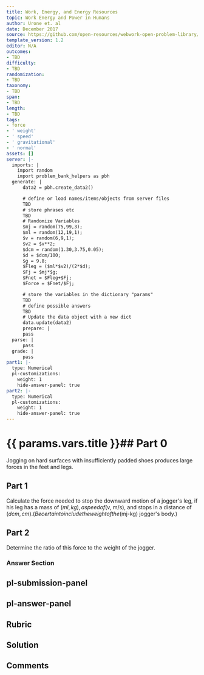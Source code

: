 ```yaml
---
title: Work, Energy, and Energy Resources
topic: Work Energy and Power in Humans
author: Urone et. al
date: December 2017
source: https://github.com/open-resources/webwork-open-problem-library/tree/master/Contrib/BrockPhysics/College_Physics_Urone/7.Work_Energy_and_Energy_Resources/7-08.Work_Energy_and_Power_in_Humans/NU_U17_07_08_010.pg
template_version: 1.2
editor: N/A
outcomes:
- TBD
difficulty:
- TBD
randomization:
- TBD
taxonomy:
- TBD
span:
- TBD
length:
- TBD
tags:
- force
- ' weight'
- ' speed'
- ' gravitational'
- ' normal'
assets: []
server: |-
  imports: |
    import random
    import problem_bank_helpers as pbh
  generate: |
      data2 = pbh.create_data2()

      # define or load names/items/objects from server files
      TBD
      # store phrases etc
      TBD
      # Randomize Variables
      $mj = random(75,99,3);
      $ml = random(12,19,1);
      $v = random(6,9,1);
      $v2 = $v**2;
      $dcm = random(1.30,3.75,0.05);
      $d = $dcm/100;
      $g = 9.8;
      $Fleg = ($ml*$v2)/(2*$d);
      $Fj = $mj*$g;
      $Fnet = $Fleg+$Fj;
      $Force = $Fnet/$Fj;

      # store the variables in the dictionary "params"
      TBD
      # define possible answers
      TBD
      # Update the data object with a new dict
      data.update(data2)
      prepare: |
      pass
  parse: |
      pass
  grade: |
      pass
part1: |-
  type: Numerical
  pl-customizations:
    weight: 1
    hide-answer-panel: true
part2: |-
  type: Numerical
  pl-customizations:
    weight: 1
    hide-answer-panel: true
---
```


# {{ params.vars.title }}## Part 0 
Jogging on hard surfaces with insufficiently padded shoes produces large forces in the feet and legs. 
## Part 1 
Calculate the force needed to stop the downward motion of a jogger's leg, if his leg has a mass of ($ml, kg), a speed of ($v, m/s), and stops in a distance of ($dcm, cm). (Be certain to include the weight of the ($mj-kg) jogger's body.) 
## Part 2 
Determine the ratio of this force to the weight of the jogger. 


### Answer Section 


## pl-submission-panel 


## pl-answer-panel 


## Rubric 


## Solution 


## Comments 


